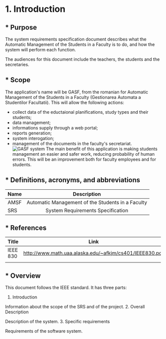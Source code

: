 # 1. Introduction
## * Purpose
The system requirements specification document describes what the Automatic Management of the Students in a Faculty is to do, and how the system will perform each function. 

The audiences for this document include the teachers, the students and the secretaries.
## * Scope
The application's name will be GASF, from the romanian for Automatic Management of the Students in a Faculty (Gestionarea Automata a Studentilor Facultatii).
This will allow the following actions:
- collect data of the eductaional planifications, study types and their students;
- data management;
- informations supply through a web portal;
- reports generation;
- system interogation;
- management of the documents in the faculty's secretariat.
![GASF system](https://github.com/metwadsprite/Y3S2-Project/tree/andreea.stoian.documentation/wwwroot/images/gasf.png)
The main benefit of this application is making students management an easier and safer work, reducing probability of human errors. 
This will be an improvement both for faculty employees and for students.
## * Definitions, acronyms, and abbreviations
| Name          | Description   |
| ------------- |:-------------:|
|AMSF           | Automatic Management of the Students in a Faculty |
| SRS           | System Requirements Specification                 |
## * References
| Title         | Link          |
| ------------- |:-------------:|
|IEEE 830       |http://www.math.uaa.alaska.edu/~afkjm/cs401/IEEE830.pdf |
|               |               |
## * Overview
This document follows the IEEE standard. It has three parts: 
1. Introduction

Information about the scope of the SRS and of the project.
2. Overall Description

Description of the system.
3. Specific requirements 

Requirements of the software system.